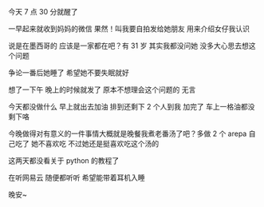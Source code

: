 今天 7 点 30 分就醒了

一早起来就收到妈妈的微信 果然！叫我要自拍发给她朋友 用来介绍女仔我认识

说是在墨西哥的 应该是一家都在吧？有 31 岁 其实我都没问她 没多大心思去想这个问题

争论一番后她睡了 希望她不要失眠就好

想了一下午 晚上的时候就发了 原本不想理会这个问题的 无言

今天都没做什么 早上就出去加油 排到还剩下 2 个人到我 加完了 车上一格油都没剩下咯

今晚做得对有意义的一件事情大概就是晚餐我煮老番汤了吧？多做 2 个 arepa 自己吃了 她不喜欢吃 不过她还是挺喜欢吃这个汤的

这两天都没看关于 python 的教程了 

在听网易云 随便都听听 希望能带着耳机入睡

晚安~
